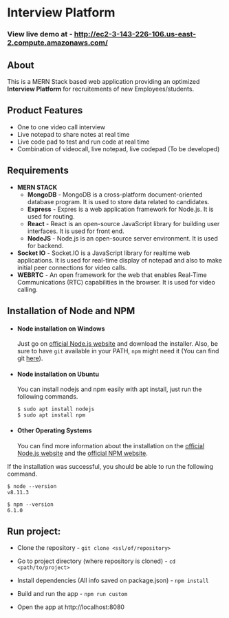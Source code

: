 # Interview Platform

### View live demo at - http://ec2-3-143-226-106.us-east-2.compute.amazonaws.com/

## About
This is a MERN Stack based web application providing an optimized **Interview Platform** for recruitements of new Employees/students.

## Product Features
* One to one video call interview
* Live notepad to share notes at real time
* Live code pad to test and run code at real time
* Combination of videocall, live notepad, live codepad (To be developed)

## Requirements
* **MERN STACK**
   * **MongoDB** - MongoDB is a cross-platform document-oriented database 
              program. It is used to store data related to candidates.
   * **Express** - Expres is a web application framework for Node.js. It is used for routing.
   * **React** - React is an open-source JavaScript library for building user interfaces. It is used for front end.
   * **NodeJS** - Node.js is an open-source server environment. It is used for backend.
* **Socket IO** - Socket.IO is a JavaScript library for realtime web applications. It is used for real-time display of notepad and also to make initial peer connections for video calls.
* **WEBRTC** - An open framework for the web that enables Real-Time Communications (RTC) capabilities in the browser. It is used for video calling.


## Installation of Node and NPM

- #### Node installation on Windows

  Just go on [official Node.js website](https://nodejs.org/) and download the installer.
Also, be sure to have `git` available in your PATH, `npm` might need it (You can find git [here](https://git-scm.com/)).

- #### Node installation on Ubuntu

  You can install nodejs and npm easily with apt install, just run the following commands.

      $ sudo apt install nodejs
      $ sudo apt install npm

- #### Other Operating Systems
  You can find more information about the installation on the [official Node.js website](https://nodejs.org/) and the [official NPM website](https://npmjs.org/).

If the installation was successful, you should be able to run the following command.

    $ node --version
    v8.11.3

    $ npm --version
    6.1.0

## Run project:

* Clone the repository    -    `git clone <ssl/of/repository>`

* Go to project directory (where repository is cloned)    -    `cd <path/to/project>`

* Install dependencies (All info saved on package.json)    -    `npm install`

* Build and run the app    -    `npm run custom`

* Open the app at http://localhost:8080

